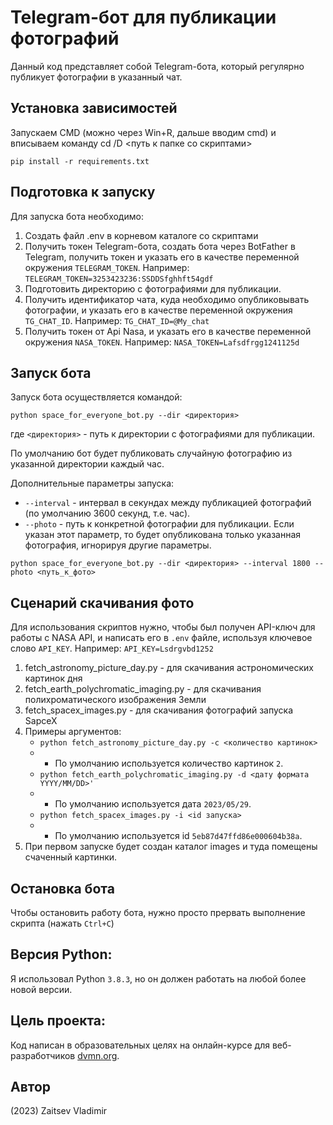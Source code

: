 # Telegram-бот для публикации фотографий

Данный код представляет собой Telegram-бота, который регулярно публикует фотографии в указанный чат. 

## Установка зависимостей

Запускаем CMD (можно через Win+R, дальше вводим cmd) и вписываем команду cd /D <путь к папке со скриптами>


```pip install -r requirements.txt```

## Подготовка к запуску
Для запуска бота необходимо:
1. Создать файл .env в корневом каталоге со скриптами
2. Получить токен Telegram-бота, создать бота через BotFather в Telegram, получить токен и указать его в качестве переменной окружения `TELEGRAM_TOKEN`. Например: `TELEGRAM_TOKEN=3253423236:SSDDSfghhft54gdf`
3. Подготовить директорию с фотографиями для публикации.
4. Получить идентификатор чата, куда необходимо опубликовывать фотографии, и указать его в качестве переменной окружения `TG_CHAT_ID`. Например: `TG_CHAT_ID=@My_chat`
5. Получить токен от Api Nasa, и указать его в качестве переменной окружения `NASA_TOKEN`. Например: `NASA_TOKEN=Lafsdfrgg1241125d`

## Запуск бота
Запуск бота осуществляется командой:

```python space_for_everyone_bot.py --dir <директория>```

где `<директория>` - путь к директории с фотографиями для публикации.

По умолчанию бот будет публиковать случайную фотографию из указанной директории каждый час. 

Дополнительные параметры запуска:
- `--interval` - интервал в секундах между публикацией фотографий (по умолчанию 3600 секунд, т.е. час).
- `--photo` - путь к конкретной фотографии для публикации. Если указан этот параметр, то будет опубликована только указанная фотография, игнорируя другие параметры.

```python space_for_everyone_bot.py --dir <директория> --interval 1800 --photo <путь_к_фото>```

## Сценарий скачивания фото
Для использования скриптов нужно, чтобы был получен API-ключ для работы с NASA API, и написать его в `.env` файле, используя ключевое слово `API_KEY`. Например: `API_KEY=Lsdrgvbd1252`
    
1. fetch_astronomy_picture_day.py - для скачивания астрономических картинок дня
2. fetch_earth_polychromatic_imaging.py - для скачивания полихроматического изображения Земли
3. fetch_spacex_images.py - для скачивания фотографий запуска SapceX
4. Примеры аргументов:
   - `python fetch_astronomy_picture_day.py -c <количество картинок>`
   - - По умолчанию используется количество картинок `2`.
   - `python fetch_earth_polychromatic_imaging.py -d <дату формата YYYY/MM/DD>'` 
   - - По умолчанию используется дата `2023/05/29`.
   - `python fetch_spacex_images.py -i <id запуска>` 
   - - По умолчанию используется id `5eb87d47ffd86e000604b38a`.
5. При первом запуске будет создан каталог images и туда помещены счаченный картинки.

## Остановка бота
Чтобы остановить работу бота, нужно просто прервать выполнение скрипта (нажать `Ctrl+C`)

## Версия Python: 
Я использовал Python `3.8.3`, но он должен работать на любой более новой версии.

## Цель проекта:
Код написан в образовательных целях на онлайн-курсе для веб-разработчиков [dvmn.org](https://dvmn.org/).

## Автор
(2023) Zaitsev Vladimir